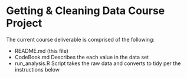 # Getting & Cleaning Data Course Project

The current course deliverable is comprised of the following:  
  * README.md            (this file)  
  * CodeBook.md          Describes the each value in the data set
  * run_analysis.R       Script takes the raw data and converts to tidy per the instructions below
